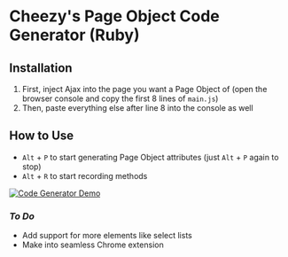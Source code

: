 # Cheezy's Page Object Code Generator (Ruby) #

## Installation ##
1. First, inject Ajax into the page you want a Page Object of (open the browser console and copy the first 8 lines of `main.js`) 
2. Then, paste everything else after line 8 into the console as well

## How to Use ##
+ `Alt` + `P` to start generating Page Object attributes (just `Alt` + `P` again to stop)
+ `Alt` + `R` to start recording methods



[![Code Generator Demo](http://img.youtube.com/vi/AAFgMbvyft4/0.jpg)](http://www.youtube.com/watch?v=AAFgMbvyft4 "Demo")

### *To Do* ###
+ Add support for more elements like select lists
+ Make into seamless Chrome extension
